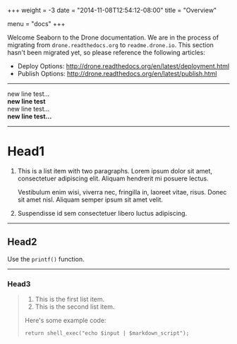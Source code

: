 +++
weight = -3
date = "2014-11-08T12:54:12-08:00"
title = "Overview"

menu = "docs"
+++

Welcome Seaborn to the Drone documentation. We are in the process of migrating from `drone.readthedocs.org` to `readme.drone.io`. This section hasn't been migrated yet, so please reference the following articles:

* Deploy Options: http://drone.readthedocs.org/en/latest/deployment.html
* Publish Options: http://drone.readthedocs.org/en/latest/publish.html

***
new line test...  
**new line test**  
new line test...  
**new line test...**
***
# Head1
1.  This is a list item with two paragraphs. Lorem ipsum dolor
    sit amet, consectetuer adipiscing elit. Aliquam hendrerit
    mi posuere lectus.

    Vestibulum enim wisi, viverra nec, fringilla in, laoreet
    vitae, risus. Donec sit amet nisl. Aliquam semper ipsum
    sit amet velit.

2.  Suspendisse id sem consectetuer libero luctus adipiscing.
***

## Head2
Use the `printf()` function.
***

### Head3
> 
> 1.   This is the first list item.
> 2.   This is the second list item.
> 
> Here's some example code:
> 
>     return shell_exec("echo $input | $markdown_script");
